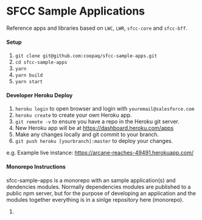 # SFCC Sample Applications

Reference apps and libraries based on `LWC`, `LWR`, `sfcc-core` and `sfcc-bff`.


#### Setup
1) 	`git clone git@github.com:coopaq/sfcc-sample-apps.git`
2) `cd sfcc-sample-apps`
3)	`yarn`
4)	`yarn build`
5)	`yarn start`


#### Developer Heroku Deploy
1) `heroku login` to open browser and login with `youremail@salesforce.com`
2) `heroku create` to create your own Heroku app.
3) `git remote -v` to ensure you have a repo in the Heroku git server. 
3) New Heroku app will be at https://dashboard.heroku.com/apps
4) Make any changes locally and git commit to your branch.
5) `git push heroku [yourbranch]:master` to deploy your changes.

e.g. Example live instance: https://arcane-reaches-49491.herokuapp.com/ 


#### Monorepo Instructions

sfcc-sample-apps is a monorepo with an sample application(s) and dendencies modules. Normally dependencies modules are published to a public npm server, but for the purpose of developing an application and the modules together everything is in a sinlge repository here (monorepo).

1) 
